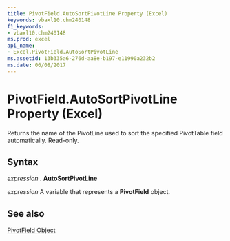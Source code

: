 ```yaml
---
title: PivotField.AutoSortPivotLine Property (Excel)
keywords: vbaxl10.chm240148
f1_keywords:
- vbaxl10.chm240148
ms.prod: excel
api_name:
- Excel.PivotField.AutoSortPivotLine
ms.assetid: 13b335a6-276d-aa8e-b197-e11990a232b2
ms.date: 06/08/2017
---
```



# PivotField.AutoSortPivotLine Property (Excel)

Returns the name of the PivotLine used to sort the specified PivotTable field automatically. Read-only.


## Syntax

 _expression_ . **AutoSortPivotLine**

 _expression_ A variable that represents a **PivotField** object.


## See also


[PivotField Object](Excel.PivotField.md)

